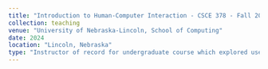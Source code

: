 ```yaml
---
title: "Introduction to Human-Computer Interaction - CSCE 378 - Fall 2024"
collection: teaching
venue: "University of Nebraska-Lincoln, School of Computing"
date: 2024
location: "Lincoln, Nebraska"
type: "Instructor of record for undergraduate course which explored user experience design. Students mainly comprised of Software Engineering and Computer Science majors. Within the Fall of 2024 there were 75 students."
---
```

